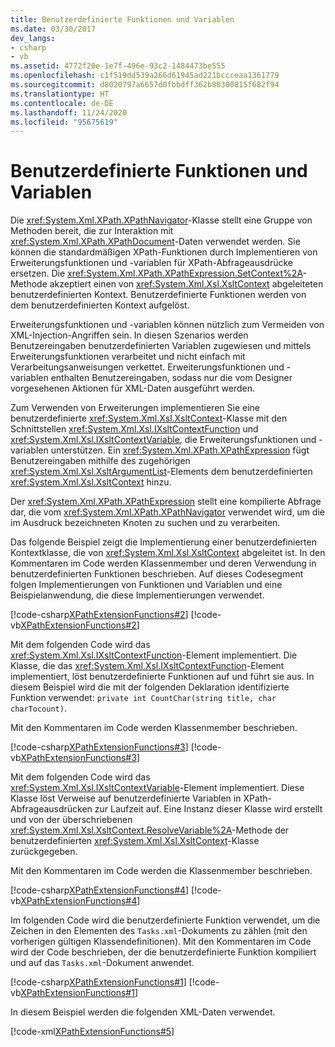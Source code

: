 ```yaml
---
title: Benutzerdefinierte Funktionen und Variablen
ms.date: 03/30/2017
dev_langs:
- csharp
- vb
ms.assetid: 4772f20e-1e7f-496e-93c2-1484473be555
ms.openlocfilehash: c1f519dd539a266d61945ad221bccceaa1361779
ms.sourcegitcommit: d8020797a6657d0fbbdff362b80300815f682f94
ms.translationtype: HT
ms.contentlocale: de-DE
ms.lasthandoff: 11/24/2020
ms.locfileid: "95675619"
---
```

# <a name="user-defined-functions-and-variables"></a>Benutzerdefinierte Funktionen und Variablen

Die <xref:System.Xml.XPath.XPathNavigator>-Klasse stellt eine Gruppe von Methoden bereit, die zur Interaktion mit <xref:System.Xml.XPath.XPathDocument>-Daten verwendet werden. Sie können die standardmäßigen XPath-Funktionen durch Implementieren von Erweiterungsfunktionen und -variablen für XPath-Abfrageausdrücke ersetzen. Die <xref:System.Xml.XPath.XPathExpression.SetContext%2A>-Methode akzeptiert einen von <xref:System.Xml.Xsl.XsltContext> abgeleiteten benutzerdefinierten Kontext. Benutzerdefinierte Funktionen werden von dem benutzerdefinierten Kontext aufgelöst.  
  
 Erweiterungsfunktionen und -variablen können nützlich zum Vermeiden von XML-Injection-Angriffen sein. In diesen Szenarios werden Benutzereingaben benutzerdefinierten Variablen zugewiesen und mittels Erweiterungsfunktionen verarbeitet und nicht einfach mit Verarbeitungsanweisungen verkettet. Erweiterungsfunktionen und -variablen enthalten Benutzereingaben, sodass nur die vom Designer vorgesehenen Aktionen für XML-Daten ausgeführt werden.  
  
 Zum Verwenden von Erweiterungen implementieren Sie eine benutzerdefinierte <xref:System.Xml.Xsl.XsltContext>-Klasse mit den Schnittstellen <xref:System.Xml.Xsl.IXsltContextFunction> und <xref:System.Xml.Xsl.IXsltContextVariable>, die Erweiterungsfunktionen und -variablen unterstützen. Ein <xref:System.Xml.XPath.XPathExpression> fügt Benutzereingaben mithilfe des zugehörigen <xref:System.Xml.Xsl.XsltArgumentList>-Elements dem benutzerdefinierten <xref:System.Xml.Xsl.XsltContext> hinzu.  
  
 Der <xref:System.Xml.XPath.XPathExpression> stellt eine kompilierte Abfrage dar, die vom <xref:System.Xml.XPath.XPathNavigator> verwendet wird, um die im Ausdruck bezeichneten Knoten zu suchen und zu verarbeiten.  
  
 Das folgende Beispiel zeigt die Implementierung einer benutzerdefinierten Kontextklasse, die von <xref:System.Xml.Xsl.XsltContext> abgeleitet ist. In den Kommentaren im Code werden Klassenmember und deren Verwendung in benutzerdefinierten Funktionen beschrieben. Auf dieses Codesegment folgen Implementierungen von Funktionen und Variablen und eine Beispielanwendung, die diese Implementierungen verwendet.  
  
 [!code-csharp[XPathExtensionFunctions#2](../../../../samples/snippets/csharp/VS_Snippets_Data/xpathextensionfunctions/cs/xpathextensionfunctions.cs#2)]
 [!code-vb[XPathExtensionFunctions#2](../../../../samples/snippets/visualbasic/VS_Snippets_Data/xpathextensionfunctions/vb/xpathextensionfunctions.vb#2)]  
  
 Mit dem folgenden Code wird das <xref:System.Xml.Xsl.IXsltContextFunction>-Element implementiert. Die Klasse, die das <xref:System.Xml.Xsl.IXsltContextFunction>-Element implementiert, löst benutzerdefinierte Funktionen auf und führt sie aus. In diesem Beispiel wird die mit der folgenden Deklaration identifizierte Funktion verwendet: `private int CountChar(string title, char charTocount)`.  
  
 Mit den Kommentaren im Code werden Klassenmember beschrieben.  
  
 [!code-csharp[XPathExtensionFunctions#3](../../../../samples/snippets/csharp/VS_Snippets_Data/xpathextensionfunctions/cs/xpathextensionfunctions.cs#3)]
 [!code-vb[XPathExtensionFunctions#3](../../../../samples/snippets/visualbasic/VS_Snippets_Data/xpathextensionfunctions/vb/xpathextensionfunctions.vb#3)]  
  
 Mit dem folgenden Code wird das <xref:System.Xml.Xsl.IXsltContextVariable>-Element implementiert. Diese Klasse löst Verweise auf benutzerdefinierte Variablen in XPath-Abfrageausdrücken zur Laufzeit auf. Eine Instanz dieser Klasse wird erstellt und von der überschriebenen <xref:System.Xml.Xsl.XsltContext.ResolveVariable%2A>-Methode der benutzerdefinierten <xref:System.Xml.Xsl.XsltContext>-Klasse zurückgegeben.  
  
 Mit den Kommentaren im Code werden die Klassenmember beschrieben.  
  
 [!code-csharp[XPathExtensionFunctions#4](../../../../samples/snippets/csharp/VS_Snippets_Data/xpathextensionfunctions/cs/xpathextensionfunctions.cs#4)]
 [!code-vb[XPathExtensionFunctions#4](../../../../samples/snippets/visualbasic/VS_Snippets_Data/xpathextensionfunctions/vb/xpathextensionfunctions.vb#4)]  
  
 Im folgenden Code wird die benutzerdefinierte Funktion verwendet, um die Zeichen in den Elementen des `Tasks.xml`-Dokuments zu zählen (mit den vorherigen gültigen Klassendefinitionen). Mit den Kommentaren im Code wird der Code beschrieben, der die benutzerdefinierte Funktion kompiliert und auf das `Tasks.xml`-Dokument anwendet.  
  
 [!code-csharp[XPathExtensionFunctions#1](../../../../samples/snippets/csharp/VS_Snippets_Data/xpathextensionfunctions/cs/xpathextensionfunctions.cs#1)]
 [!code-vb[XPathExtensionFunctions#1](../../../../samples/snippets/visualbasic/VS_Snippets_Data/xpathextensionfunctions/vb/xpathextensionfunctions.vb#1)]  
  
 In diesem Beispiel werden die folgenden XML-Daten verwendet.  
  
 [!code-xml[XPathExtensionFunctions#5](../../../../samples/snippets/xml/VS_Snippets_Data/xpathextensionfunctions/XML/tasks.xml#5)]
